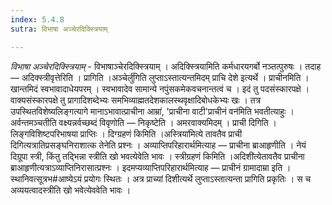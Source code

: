 ```yaml
---
index: 5.4.8
sutra: विभाषा अञ्चेरदिक्स्त्रियाम्

---
```

_विभाषा अञ्चेरदिक्स्त्रियाम्_ - विभाषाञ्चेरदिक्स्त्रियाम् । अदिक्स्त्रियामिति कर्मधारयगर्बो नञ्तत्पुरुषः । तदाह — अदिक्स्त्रीवृत्तेरिति । प्रागिति ।अञ्चेर्लु॑गिति लुप्ताऽस्तात्यन्तमिदम् प्राचि देशे इत्यर्थे । प्राचीनमिति । खान्तमिदं स्वभावादाधेयपरम् । स्वभावादेव सामान्ये नपुंसकमेकवचनान्तत्वं च । इदं तु पदसंस्कारपक्षे । वाक्यसंस्कारपक्षे तु प्रागादिशब्देभ्यः समभिव्याह्मतदेशकालस्थवृक्षादिबोधकेभ्यः खः । तत्र उपस्थितविशेष्यलिङ्गत्यागे मानाऽभावात्प्राचीना आम्रा॑, 'प्राचीना वाटी'प्राचीनं वन॑मिति भवतीत्याहुः । अर्वन्तमञ्चतीति वक्ष्यन्नर्वच्छब्दं विवृणोति — निकृष्टेति । अमरवाक्यमिदम् । प्राची दिगिति । लिङ्गविशिष्टपरिभाषया प्राप्तिः । दिग्ग्रहणं किमिति ।अस्त्रिया॑मित्ये तावतैव प्राची दिगित्यत्रातिप्रसङ्घनिराशात्क तेनेति प्रश्नः । अव्याप्तिपरिहारार्थमित्याह — प्राचीना ब्राआहृणीति । नेयं दिग्रूपा स्त्री, किंतु तद्भिन्ना स्त्रीति खो भवत्येवेति भावः । स्त्रीग्रहणं किमिति ।अदिशी॑त्येतावतैव प्राचीना ब्राआहृणीत्यत्राऽव्याप्तिनिरासात्प्रश्नः । इदमप्यव्याप्तिपरिहारार्थमित्याह — प्राचीनं ग्रामादाम्रा इति । स्थानिवत्सूत्रभ#आष्येऽयं प्रयोगः स्थितः । अत्र प्राच्यां दिशीत्यर्थे लुप्ताऽस्तात्यन्ता प्रागिति प्रकृतिः । स च अव्ययत्वादस्त्रीति खो भवेत्येववेति भावः ।
